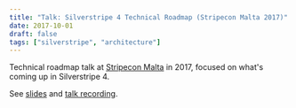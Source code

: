 ```yaml
---
title: "Talk: Silverstripe 4 Technical Roadmap (Stripecon Malta 2017)"
date: 2017-10-01
draft: false
tags: ["silverstripe", "architecture"]
---
```


Technical roadmap talk at [Stripecon Malta](https://stripecon.eu) in 2017,
focused on what's coming up in Silverstripe 4.

See [slides](http://slides.com/chillu/silverstripe-4-and-beyond-stripecon-eu-2017#/)
and [talk recording](https://vimeo.com/252223834).

